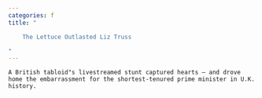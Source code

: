 ```yaml
---
categories: f
title: "

    The Lettuce Outlasted Liz Truss

"
---
```



    A British tabloid"s livestreamed stunt captured hearts — and drove home the embarrassment for the shortest-tenured prime minister in U.K. history.

